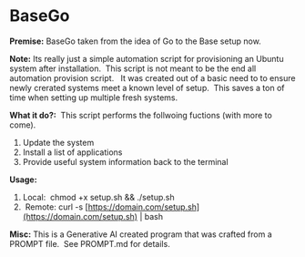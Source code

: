 # BaseGo



**Premise:** BaseGo taken from the idea of Go to the Base setup now.  

**Note:** Its really just a simple automation script for provisioning an Ubuntu system after installation.  This script is not meant to be the end all automation provision script.   It was created out of a basic need to to ensure newly crerated systems meet a known level of setup.  This saves a ton of time when setting up multiple fresh systems.

**What it do?:**  This script performs the follwoing fuctions (with more to come).

1. Update the system
2. Install a list of applications
3. Provide useful system information back to the terminal

**Usage:**

1. Local:  chmod +x setup.sh && ./setup.sh
2.  Remote: curl -s [https://domain.com/setup.sh](https://domain.com/setup.sh) | bash

**Misc:** This is a Generative AI created program that was crafted from a PROMPT file.  See PROMPT.md for details.